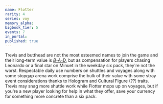 ```yaml
---
name: Flotter
rarity: 4
series: voy
memory_alpha:
bigbook_tier: 5
events: 7
in_portal:
published: true
---
```


Trevis and butthead are not the most esteemed names to join the game and their long-term value is [_B-A-D_](https://www.youtube.com/watch?v=dsUXAEzaC3Q), but as compensation for players chasing Leonardo or a final star on Minuet in the weekday six pack, they're not the worst. Respectable daily use numbers on shuttles and voyages along with some stopgap arena work comprise the bulk of their value with some stray event considerations thanks to Hologram and Cultural Figure (??) traits. Trevis may snag more shuttle work while Flotter mops up on voyages, but if you're a new player looking for help in what they offer, save your currency for something more concrete than a six pack.
